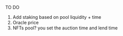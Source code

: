 TO DO

1. Add staking based on pool liquidity + time
2. Oracle price
3. NFTs pool? you set the auction time and lend time